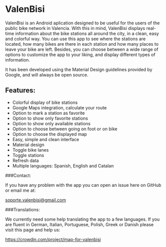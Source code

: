 # ValenBisi

ValenBisi is an Android aplication designed to be useful for the users of the public bike network in Valencia. With this in mind, ValenBisi displays real-time information about the bike stations all around the city, in a clean, easy and colorful way. You can use this app to see where the stations are located, how many bikes are there in each station and how many places to leave your bike are left. Besides, you can choose between a wide range of options to customize the app to your liking, and display different types of information.

It has been developed using the Material Design guidelines provided by Google, and will always be open source.

## Features:

* Colorful display of bike stations
* Google Maps integration, calculate your route
* Option to mark a station as favorite
* Option to show only favorite stations
* Option to show only available stations
* Option to choose between going on foot or on bike
* Option to choose the displayed map
* Easy, simple and clean interface
* Material design
* Toggle bike lanes
* Toggle stations
* Refresh data
* Multiple languages: Spanish, English and Catalan

###Contact:

If you have any problem with the app you can open an issue here on GitHub or email me at:

soporte.valenbisi@gmail.com

###Translations:

We currently need some help translating the app to a few languages. If you are fluent in German, Italian, Portuguese, Polish, Greek or Danish please visit this page and help us:

https://crowdin.com/project/map-for-valenbisi
